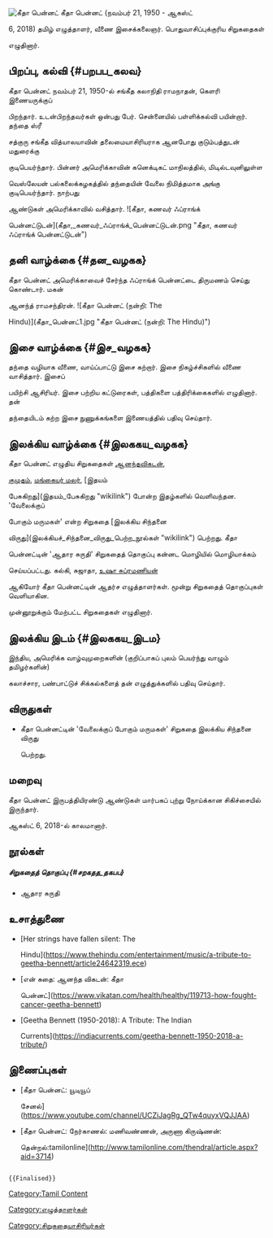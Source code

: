 ![கீதா பென்னட்](கீதா_பென்னட்.png "கீதா பென்னட்") கீதா பென்னட் (நவம்பர் 21, 1950 - ஆகஸ்ட்
6, 2018) தமிழ் எழுத்தாளர், வீணை இசைக்கலைஞர். பொதுவாசிப்புக்குரிய சிறுகதைகள்
எழுதினார்.

## பிறப்பு, கல்வி {#பறபப_கலவ}

கீதா பென்னட் நவம்பர் 21, 1950-ல் சங்கீத கலாநிதி ராமநாதன், கெளரி இணையருக்குப்
பிறந்தார். உடன்பிறந்தவர்கள் ஒன்பது பேர். சென்னையில் பள்ளிக்கல்வி பயின்றார். தந்தை ஸ்ரீ
சத்குரு சங்கீத வித்யாலயாவின் தலைமையாசிரியராக ஆனபோது குடும்பத்துடன் மதுரைக்கு
குடிபெயர்ந்தார். பின்னர் அமெரிக்காவின் கனெக்டிகட் மாநிலத்தில், மிடில்டவுனிலுள்ள
வெஸ்லேயன் பல்கலைக்கழகத்தில் தந்தையின் வேலை நிமித்தமாக அங்கு குடிபெயர்ந்தார். நாற்பது
ஆண்டுகள் அமெரிக்காவில் வசித்தார். ![கீதா, கணவர் ஃப்ராங்க்
பென்னட்டுடன்](கீதா,_கணவர்_ஃப்ராங்க்_பென்னட்டுடன்.png "கீதா, கணவர் ஃப்ராங்க் பென்னட்டுடன்")

## தனி வாழ்க்கை {#தன_வழகக}

கீதா பென்னட் அமெரிக்காவைச் சேர்ந்த ஃப்ராங்க் பென்னட்டை திருமணம் செய்து கொண்டார். மகன்
ஆனந்த் ராமசந்திரன். ![கீதா பென்னட் (நன்றி: The
Hindu)](கீதா_பென்னட்1.jpg "கீதா பென்னட் (நன்றி: The Hindu)")

## இசை வாழ்க்கை {#இச_வழகக}

தந்தை வழியாக வீணை, வாய்ப்பாட்டு இசை கற்றார். இசை நிகழ்ச்சிகளில் வீணை வாசித்தார். இசைப்
பயிற்சி ஆசிரியர். இசை பற்றிய கட்டுரைகள், பத்திகளை பத்திரிக்கைகளில் எழுதினார். தன்
தந்தையிடம் கற்ற இசை நுணுக்கங்களை இணையத்தில் பதிவு செய்தார்.

## இலக்கிய வாழ்க்கை {#இலககய_வழகக}

கீதா பென்னட் எழுதிய சிறுகதைகள் [ஆனந்தவிகடன்](ஆனந்த_விகடன் "wikilink"),
[குமுதம்](குமுதம் "wikilink"), [மங்கையர் மலர்](மங்கையர்_மலர் "wikilink"), [இதயம்
பேசுகிறது](இதயம்_பேசுகிறது "wikilink") போன்ற இதழ்களில் வெளிவந்தன. 'வேலைக்குப்
போகும் மருமகள்' என்ற சிறுகதை [இலக்கிய சிந்தனை
விருது](இலக்கியச்_சிந்தனை_விருது_பெற்ற_நூல்கள் "wikilink") பெற்றது. கீதா
பென்னட்டின் 'ஆதார சுருதி' சிறுகதைத் தொகுப்பு கன்னட மொழியில் மொழியாக்கம்
செய்யப்பட்டது. கல்கி, சுஜாதா, [உஷா சுப்ரமணியன்](உஷா_சுப்ரமணியன் "wikilink")
ஆகியோர் கீதா பென்னட்டின் ஆதர்ச எழுத்தாளர்கள். மூன்று சிறுகதைத் தொகுப்புகள் வெளியாகின.
முன்னூறுக்கும் மேற்பட்ட சிறுகதைகள் எழுதினார்.

## இலக்கிய இடம் {#இலககய_இடம}

இந்திய, அமெரிக்க வாழ்வுமுறைகளின் (குறிப்பாகப் புலம் பெயர்ந்து வாழும் தமிழர்களின்)
கலாச்சார, பண்பாட்டுச் சிக்கல்களைத் தன் எழுத்துக்களில் பதிவு செய்தார்.

## விருதுகள்

-   கீதா பென்னட்டின் 'வேலைக்குப் போகும் மருமகள்' சிறுகதை இலக்கிய சிந்தனை விருது
    பெற்றது.

## மறைவு

கீதா பென்னட் இருபத்தியிரண்டு ஆண்டுகள் மார்பகப் புற்று நோய்க்கான சிகிச்சையில் இருந்தார்.
ஆகஸ்ட் 6, 2018-ல் காலமானார்.

## நூல்கள்

##### சிறுகதைத் தொகுப்பு {#சறகதத_தகபப}

-   ஆதார சுருதி

## உசாத்துணை

-   [Her strings have fallen silent: The
    Hindu](https://www.thehindu.com/entertainment/music/a-tribute-to-geetha-bennett/article24642319.ece)
-   [என் கதை: ஆனந்த விகடன்: கீதா
    பென்னட்](https://www.vikatan.com/health/healthy/119713-how-fought-cancer-geetha-bennett)
-   [Geetha Bennett (1950-2018): A Tribute: The Indian
    Currents](https://indiacurrents.com/geetha-bennett-1950-2018-a-tribute/)

## இணைப்புகள்

-   [கீதா பென்னட்: யூடியூப்
    சேனல்](https://www.youtube.com/channel/UCZiJagRg_QTw4quyxVQJJAA)
-   [கீதா பென்னட்: நேர்காணல்: மணிவண்ணன், அருணா கிருஷ்ணன்:
    தென்றல்:tamilonline](http://www.tamilonline.com/thendral/article.aspx?aid=3714)

```{=mediawiki}
{{Finalised}}
```
[Category:Tamil Content](Category:Tamil_Content "wikilink")
[Category:எழுத்தாளர்கள்](Category:எழுத்தாளர்கள் "wikilink")
[Category:சிறுகதையாசிரியர்கள்](Category:சிறுகதையாசிரியர்கள் "wikilink")
